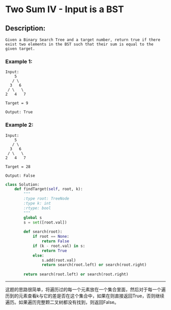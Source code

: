 # Two Sum IV - Input is a BST
## Description:
```
Given a Binary Search Tree and a target number, return true if there exist two elements in the BST such that their sum is equal to the given target.
```
### Example 1:
```
Input: 
    5
   / \
  3   6
 / \   \
2   4   7

Target = 9

Output: True
```
### Example 2:
```
Input: 
    5
   / \
  3   6
 / \   \
2   4   7

Target = 28

Output: False
```
```python
class Solution:
    def findTarget(self, root, k):
        """
        :type root: TreeNode
        :type k: int
        :rtype: bool
        """
        global s
        s = set([root.val])
        
        def search(root):
            if root == None:
                return False
            if (k - root.val) in s:
                return True
            else:
                s.add(root.val)
                return search(root.left) or search(root.right)
        
        return search(root.left) or search(root.right)
```
***************************************
这题的思路很简单，将遍历过的每一个元素放在一个集合里面，然后对于每一个遍历到的元素查看k与它的差是否在这个集合中，如果在则直接返回True，否则继续遍历。如果遍历完整颗二叉树都没有找到，则返回False。

